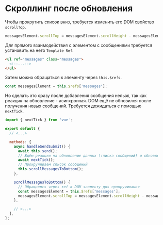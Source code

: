 # Скроллинг после обновления

Чтобы прокрутить список вниз, требуется изменить его DOM свойство `scrollTop`.

```javascript
messagesElement.scrollTop = messagesElement.scrollHeight - messagesElement.clientHeight;
```

Для прямого взаимодействия с элементом с сообщениями требуется установить на него `Template Ref`.

```html
<ul ref="messages" class="messages">
  <!--...-->
</ul>
```

Затем можно обращаться к элементу через `this.$refs`.

```javascript
const messagesElement = this.$refs['messages'];
```

Но сделать это сразу после добавления сообщения нельзя, так как реакция на обновление - асинхронная. DOM ещё не
обновился после получения новых сообщений. Требуется дожидаться с помощью `nextTick`.

```javascript
import { nextTick } from 'vue';

export default {
  // <...>

  methods: {
    async handleSendSubmit() {
      await this.send();
      // Ждём реакции на обновление данных (списка сообщений) и обновления DOM после рендеринга
      await nextTick();
      // Прокручиваем список сообщений
      this.scrollMessagesToBottom();
    },

    scrollMessagesToBottom() {
      // Обращаемся через ref к DOM элементу для прокручивания
      const messagesElement = this.$refs['messages'];
      messagesElement.scrollTop = messagesElement.scrollHeight - messagesElement.clientHeight;
    },

    // <...>
  },
};
```
